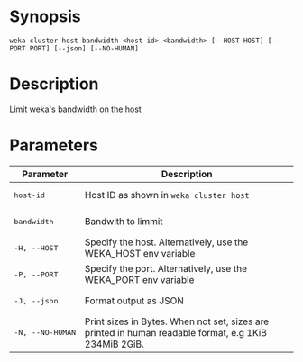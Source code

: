 # Synopsis

```weka cluster host bandwidth <host-id> <bandwidth> [--HOST HOST] [--PORT PORT] [--json] [--NO-HUMAN]```

# Description

Limit weka's bandwidth on the host

# Parameters

| Parameter | Description |
| --------- | ----------- |
| <pre>host-id</pre> | Host ID as shown in `weka cluster host` |
| <pre>bandwidth</pre> | Bandwith to limmit |
| <pre>-H, --HOST</pre> | Specify the host. Alternatively, use the WEKA_HOST env variable |
| <pre>-P, --PORT</pre> | Specify the port. Alternatively, use the WEKA_PORT env variable |
| <pre>-J, --json</pre> | Format output as JSON |
| <pre>-N, --NO-HUMAN</pre> | Print sizes in Bytes. When not set, sizes are printed in human readable format, e.g 1KiB 234MiB 2GiB. |
